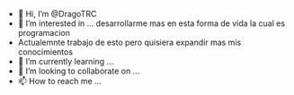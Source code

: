 - 👋 Hi, I’m @DragoTRC
- 👀 I’m interested in ... desarrollarme mas en esta forma de vida la cual es programacion
- Actualemnte trabajo de esto pero quisiera expandir mas mis conocimientos 
- 🌱 I’m currently learning ...
- 💞️ I’m looking to collaborate on ...
- 📫 How to reach me ...

<!---
DragoTRC/DragoTRC is a ✨ special ✨ repository because its `README.md` (this file) appears on your GitHub profile.
You can click the Preview link to take a look at your changes.
--->
